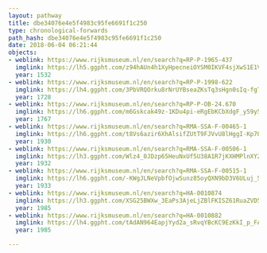 ```yaml
---
layout: pathway
title: dbe34076e4e5f4983c95fe6691f1c250
type: chronological-forwards
path_hash: dbe34076e4e5f4983c95fe6691f1c250
date: 2018-06-04 06:21:44
objects:
- weblink: https://www.rijksmuseum.nl/en/search?q=RP-P-1965-437
  imglink: https://lh5.ggpht.com/z94hAUn4h1XyHpecneiOYSM0IKVF4sjXwS1E1Vz9LS4yWcv_3vrLIk70TohHL3dKjhkG-dUm-zTeeB5aAuwsyhnhSQ=s200
  year: 1532
- weblink: https://www.rijksmuseum.nl/en/search?q=RP-P-1998-622
  imglink: https://lh4.ggpht.com/3PbVRQOrku8rNrUYBseaZKsTq3sHgn0sIq-fgTbK5bTipqagF-bq0iQIcn2KIu9VSjz-he0Q16T2gtkJbmh1H3u52w=s200
  year: 1728
- weblink: https://www.rijksmuseum.nl/en/search?q=RP-P-OB-24.670
  imglink: https://lh6.ggpht.com/m6Gskcak49z-1KDu4pi-eRgEbKCbXdgF_y59ySx0ahyfI2o7QSfw0oaysy7TrwnQQREnt3n1yeX-vkEthuDwm3ea_wI=s200
  year: 1767
- weblink: https://www.rijksmuseum.nl/en/search?q=RMA-SSA-F-00465-1
  imglink: https://lh6.ggpht.com/t8Vs6azir6XhAlsifZUtT9FJVvU8lHggI-Kp7QKo9krL-Xlp1VPnfNMzLvliAznUHM8UzOck1qcT834rxgsSO5Yqug0=s200
  year: 1930
- weblink: https://www.rijksmuseum.nl/en/search?q=RMA-SSA-F-00506-1
  imglink: https://lh3.ggpht.com/Wlz4_0JDzp65HeuNxUf5U38A1R7jKXHMPlnXYZz9-02cJO9yTAoogL-gpIKBOCDCdHVxBXudFkpLmctLhiHmmZOyAA=s200
  year: 1932
- weblink: https://www.rijksmuseum.nl/en/search?q=RMA-SSA-F-00515-1
  imglink: https://lh6.ggpht.com/-KWgJLNeVpbfOjwSunz85oyQXN9bD3V6ULuj_58jIigVo7WmS9oFUwwy6ff_zPHoXWV3EJJtfatI0j8_VGj5CSM5tv4=s200
  year: 1933
- weblink: https://www.rijksmuseum.nl/en/search?q=HA-0010874
  imglink: https://lh3.ggpht.com/XSG25BWXw_3EaPs3AjeLjZBlFKISZ61RuaZVD50lNbJpTXuA0p5IsB0O1ptzlYrtx2mn1uXuEoOubHQ_PFN4D3q1wzE=s200
  year: 1985
- weblink: https://www.rijksmuseum.nl/en/search?q=HA-0010882
  imglink: https://lh4.ggpht.com/tAdAN964EapjYyd2a_sRvqYBcKC9EzKkI_p_FAPmHPbhDZCJv7OJzVFR_BpU9KYPpFvRaCVbBpb_CeX5b8_M_5SMvFXD=s200
  year: 1985

---
```

